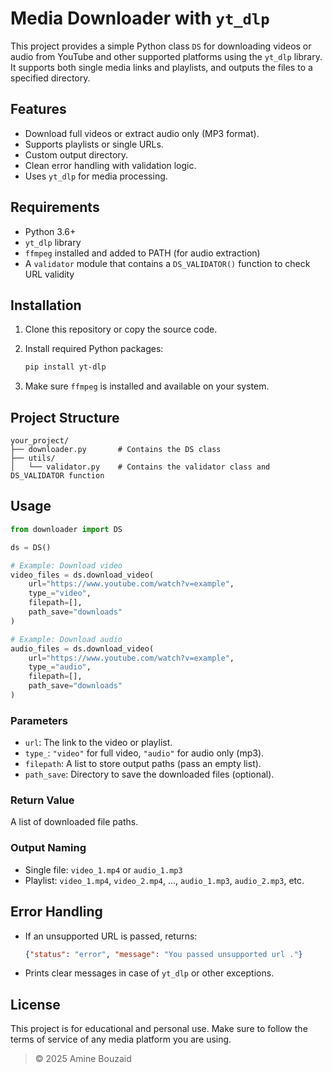 # Media Downloader with `yt_dlp`

This project provides a simple Python class `DS` for downloading videos or audio from YouTube and other supported platforms using the `yt_dlp` library. It supports both single media links and playlists, and outputs the files to a specified directory.

## Features

- Download full videos or extract audio only (MP3 format).
- Supports playlists or single URLs.
- Custom output directory.
- Clean error handling with validation logic.
- Uses `yt_dlp` for media processing.

## Requirements

- Python 3.6+
- `yt_dlp` library
- `ffmpeg` installed and added to PATH (for audio extraction)
- A `validator` module that contains a `DS_VALIDATOR()` function to check URL validity

## Installation

1. Clone this repository or copy the source code.
2. Install required Python packages:
   ```bash
   pip install yt-dlp
   ```

3. Make sure `ffmpeg` is installed and available on your system.

## Project Structure

```
your_project/
├── downloader.py       # Contains the DS class
├── utils/
│   └── validator.py    # Contains the validator class and DS_VALIDATOR function
```

## Usage

```python
from downloader import DS

ds = DS()

# Example: Download video
video_files = ds.download_video(
    url="https://www.youtube.com/watch?v=example",
    type_="video",
    filepath=[],
    path_save="downloads"
)

# Example: Download audio
audio_files = ds.download_video(
    url="https://www.youtube.com/watch?v=example",
    type_="audio",
    filepath=[],
    path_save="downloads"
)
```

### Parameters

- `url`: The link to the video or playlist.
- `type_`: `"video"` for full video, `"audio"` for audio only (mp3).
- `filepath`: A list to store output paths (pass an empty list).
- `path_save`: Directory to save the downloaded files (optional).

### Return Value

A list of downloaded file paths.

### Output Naming

- Single file: `video_1.mp4` or `audio_1.mp3`
- Playlist: `video_1.mp4`, `video_2.mp4`, ..., `audio_1.mp3`, `audio_2.mp3`, etc.

## Error Handling

- If an unsupported URL is passed, returns:
  ```json
  {"status": "error", "message": "You passed unsupported url ."}
  ```

- Prints clear messages in case of `yt_dlp` or other exceptions.

## License

This project is for educational and personal use. Make sure to follow the terms of service of any media platform you are using.


> © 2025 Amine Bouzaid